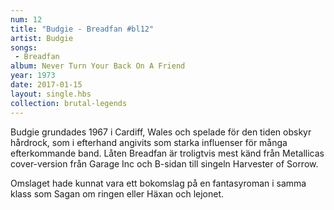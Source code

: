 ```yaml
---
num: 12
title: "Budgie - Breadfan #bl12"
artist: Budgie
songs: 
 - Breadfan
album: Never Turn Your Back On A Friend
year: 1973
date: 2017-01-15
layout: single.hbs
collection: brutal-legends
---
```

Budgie grundades 1967 i Cardiff, Wales och spelade för den tiden obskyr hårdrock, som i efterhand angivits som starka influenser för många efterkommande band. Låten Breadfan är troligtvis mest känd från Metallicas cover-version från Garage Inc och B-sidan till singeln Harvester of Sorrow.

Omslaget hade kunnat vara ett bokomslag på en fantasyroman i samma klass som Sagan om ringen eller Häxan och lejonet.
